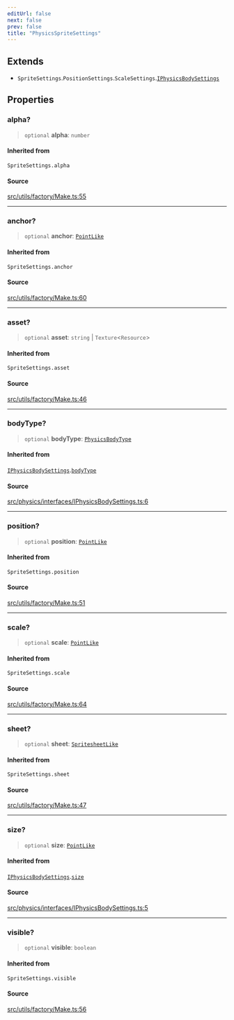 ```yaml
---
editUrl: false
next: false
prev: false
title: "PhysicsSpriteSettings"
---
```


## Extends

- `SpriteSettings`.`PositionSettings`.`ScaleSettings`.[`IPhysicsBodySettings`](/api/interfaces/iphysicsbodysettings/)

## Properties

### alpha?

> `optional` **alpha**: `number`

#### Inherited from

`SpriteSettings.alpha`

#### Source

[src/utils/factory/Make.ts:55](https://github.com/relishinc/dill-pixel/blob/10f512f7f577ca5e74162827f11215b28df5ca97/src/utils/factory/Make.ts#L55)

***

### anchor?

> `optional` **anchor**: [`PointLike`](/api/type-aliases/pointlike/)

#### Inherited from

`SpriteSettings.anchor`

#### Source

[src/utils/factory/Make.ts:60](https://github.com/relishinc/dill-pixel/blob/10f512f7f577ca5e74162827f11215b28df5ca97/src/utils/factory/Make.ts#L60)

***

### asset?

> `optional` **asset**: `string` \| `Texture`\<`Resource`\>

#### Inherited from

`SpriteSettings.asset`

#### Source

[src/utils/factory/Make.ts:46](https://github.com/relishinc/dill-pixel/blob/10f512f7f577ca5e74162827f11215b28df5ca97/src/utils/factory/Make.ts#L46)

***

### bodyType?

> `optional` **bodyType**: [`PhysicsBodyType`](/api/enumerations/physicsbodytype/)

#### Inherited from

[`IPhysicsBodySettings`](/api/interfaces/iphysicsbodysettings/).[`bodyType`](/api/interfaces/iphysicsbodysettings/#bodytype)

#### Source

[src/physics/interfaces/IPhysicsBodySettings.ts:6](https://github.com/relishinc/dill-pixel/blob/10f512f7f577ca5e74162827f11215b28df5ca97/src/physics/interfaces/IPhysicsBodySettings.ts#L6)

***

### position?

> `optional` **position**: [`PointLike`](/api/type-aliases/pointlike/)

#### Inherited from

`SpriteSettings.position`

#### Source

[src/utils/factory/Make.ts:51](https://github.com/relishinc/dill-pixel/blob/10f512f7f577ca5e74162827f11215b28df5ca97/src/utils/factory/Make.ts#L51)

***

### scale?

> `optional` **scale**: [`PointLike`](/api/type-aliases/pointlike/)

#### Inherited from

`SpriteSettings.scale`

#### Source

[src/utils/factory/Make.ts:64](https://github.com/relishinc/dill-pixel/blob/10f512f7f577ca5e74162827f11215b28df5ca97/src/utils/factory/Make.ts#L64)

***

### sheet?

> `optional` **sheet**: [`SpritesheetLike`](/api/type-aliases/spritesheetlike/)

#### Inherited from

`SpriteSettings.sheet`

#### Source

[src/utils/factory/Make.ts:47](https://github.com/relishinc/dill-pixel/blob/10f512f7f577ca5e74162827f11215b28df5ca97/src/utils/factory/Make.ts#L47)

***

### size?

> `optional` **size**: [`PointLike`](/api/type-aliases/pointlike/)

#### Inherited from

[`IPhysicsBodySettings`](/api/interfaces/iphysicsbodysettings/).[`size`](/api/interfaces/iphysicsbodysettings/#size)

#### Source

[src/physics/interfaces/IPhysicsBodySettings.ts:5](https://github.com/relishinc/dill-pixel/blob/10f512f7f577ca5e74162827f11215b28df5ca97/src/physics/interfaces/IPhysicsBodySettings.ts#L5)

***

### visible?

> `optional` **visible**: `boolean`

#### Inherited from

`SpriteSettings.visible`

#### Source

[src/utils/factory/Make.ts:56](https://github.com/relishinc/dill-pixel/blob/10f512f7f577ca5e74162827f11215b28df5ca97/src/utils/factory/Make.ts#L56)
